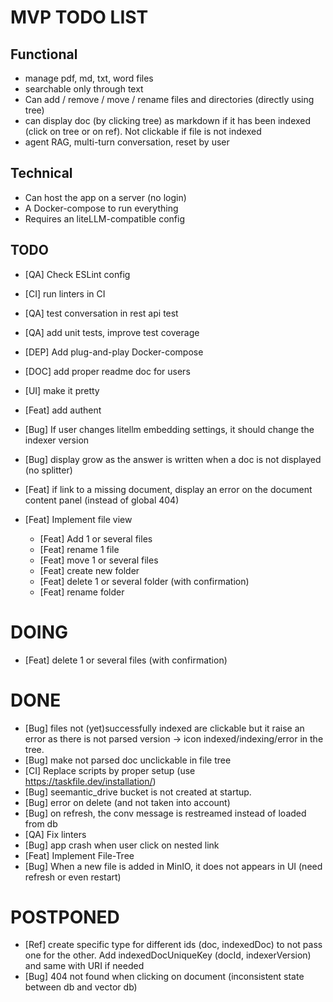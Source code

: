 # MVP TODO LIST

## Functional

- manage pdf, md, txt, word files
- searchable only through text
- Can add / remove / move / rename files and directories (directly using tree)
- can display doc (by clicking tree) as markdown if it has been indexed (click on tree or on ref). Not clickable if file is not indexed
- agent RAG, multi-turn conversation, reset by user

## Technical

- Can host the app on a server (no login)
- A Docker-compose to run everything
- Requires an liteLLM-compatible config

## TODO

- [QA] Check ESLint config
- [CI] run linters in CI
- [QA] test conversation in rest api test
- [QA] add unit tests, improve test coverage
- [DEP] Add plug-and-play Docker-compose
- [DOC] add proper readme doc for users
- [UI] make it pretty
- [Feat] add authent
- [Bug] If user changes litellm embedding settings, it should change the indexer version
- [Bug] display grow as the answer is written when a doc is not displayed (no splitter)
- [Feat] if link to a missing document, display an error on the document content panel (instead of global 404)

- [Feat] Implement file view
  - [Feat] Add 1 or several files
  - [Feat] rename 1 file
  - [Feat] move 1 or several files
  - [Feat] create new folder
  - [Feat] delete 1 or several folder (with confirmation)
  - [Feat] rename folder

# DOING

- [Feat] delete 1 or several files (with confirmation)

# DONE

- [Bug] files not (yet)successfully indexed are clickable but it raise an error as there is not parsed version -> icon indexed/indexing/error in the tree.
- [Bug] make not parsed doc unclickable in file tree
- [CI] Replace scripts by proper setup (use https://taskfile.dev/installation/)
- [Bug] seemantic_drive bucket is not created at startup.
- [Bug] error on delete (and not taken into account)
- [Bug] on refresh, the conv message is restreamed instead of loaded from db
- [QA] Fix linters
- [Bug] app crash when user click on nested link
- [Feat] Implement File-Tree
- [Bug] When a new file is added in MinIO, it does not appears in UI (need refresh or even restart)

# POSTPONED

- [Ref] create specific type for different ids (doc, indexedDoc) to not pass one for the other. Add indexedDocUniqueKey (docId, indexerVersion) and same with URI if needed
- [Bug] 404 not found when clicking on document (inconsistent state between db and vector db)
